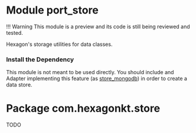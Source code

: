 
# Module port_store

!!! Warning
    This module is a preview and its code is still being reviewed and tested.

Hexagon's storage utilities for data classes.

### Install the Dependency

This module is not meant to be used directly. You should include and Adapter implementing this
feature (as [store_mongodb]) in order to create a data store.

[store_mongodb]: /store_mongodb

# Package com.hexagonkt.store

TODO
